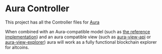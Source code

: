 Aura Controller
===============

This project has all the Controller files for [Aura](http://github.com/aura-explorer)

When combined with an Aura-compatible model (such as [the reference implementation](http://github.com/aura-explorer/aura-model)) and an aura compatible view (such as [aura-view-api](http://github.com/aura-explorer/aura-view-api) or [aura-view-explorer](http://github.com/aura-explorer/aura-view-explorer)) aura will work as a fully functional blockchain explorer for altcoins.


